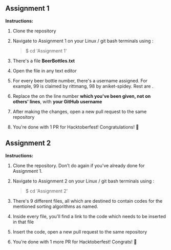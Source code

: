 ## Assignment 1

**Instructions:**

1. Clone the repository

2. Navigate to Assignment 1 on your Linux / git bash terminals using :

   > $ cd 'Assignment 1'
   
3. There's a file **BeerBottles.txt**

4. Open the file in any text editor

5. For every beer bottle number, there's a username assigned. For example, 99 is claimed by rittmang, 98 by aniket-spidey. Rest are <UNCLAIMED>.

6. Replace the <UNCLAIMED> on the line number **which you've been given, not on others' lines**, with **your GitHub username**

7. After making the changes, open a new pull request to the same repository

8. You're done with 1 PR for Hacktoberfest! Congratulations! 🎉



## Assignment 2

**Instructions:**

1. Clone the repository. Don't do again if you've already done for Assignment 1.

2. Navigate to Assignment 2 on your Linux / git bash terminals using :

   > $ cd 'Assignment 2'

3. There's 9 different files, all which are destined to contain codes for the mentioned sorting algorithms as named.

4. Inside every file, you'll find a link to the code which needs to be inserted in that file

5. Insert the code, open a new pull request to the same repository

6. You're done with 1 more PR for Hacktoberfest! Congrats!  🎉